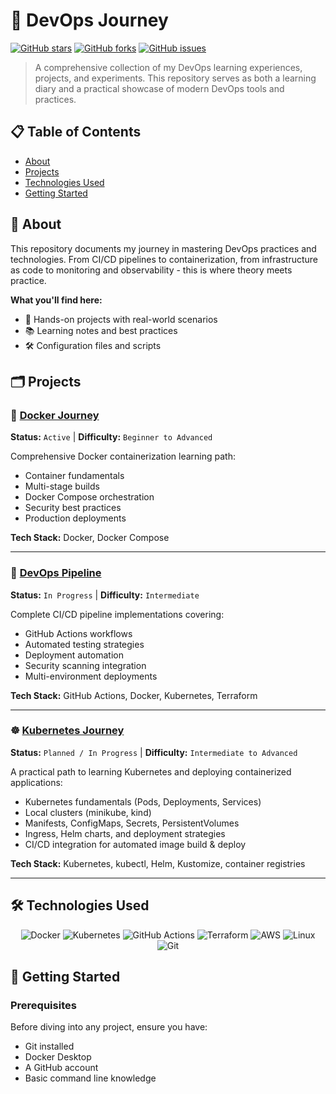 # 🚀 DevOps Journey

[![GitHub stars](https://img.shields.io/github/stars/aswazone/devops-journey?style=for-the-badge)](https://github.com/aswazone/devops-journey/stargazers)
[![GitHub forks](https://img.shields.io/github/forks/aswazone/devops-journey?style=for-the-badge)](https://github.com/aswazone/devops-journey/network)
[![GitHub issues](https://img.shields.io/github/issues/aswazone/devops-journey?style=for-the-badge)](https://github.com/aswazone/devops-journey/issues)

> A comprehensive collection of my DevOps learning experiences, projects, and experiments. This repository serves as both a learning diary and a practical showcase of modern DevOps tools and practices.

## 📋 Table of Contents
- [About](#about)
- [Projects](#projects)
- [Technologies Used](#technologies-used)
- [Getting Started](#getting-started)

## 🎯 About

This repository documents my journey in mastering DevOps practices and technologies. From CI/CD pipelines to containerization, from infrastructure as code to monitoring and observability - this is where theory meets practice.

**What you'll find here:**
- 🔧 Hands-on projects with real-world scenarios
- 📚 Learning notes and best practices
- 🛠 Configuration files and scripts

## 🗂 Projects

### 🐳 [Docker Journey](./docker-journey/)
**Status:** `Active` | **Difficulty:** `Beginner to Advanced`

Comprehensive Docker containerization learning path:
- Container fundamentals
- Multi-stage builds
- Docker Compose orchestration
- Security best practices
- Production deployments

**Tech Stack:** Docker, Docker Compose

---

### 🚀 [DevOps Pipeline](./devops-pipeline/)
**Status:** `In Progress` | **Difficulty:** `Intermediate`

Complete CI/CD pipeline implementations covering:
- GitHub Actions workflows
- Automated testing strategies
- Deployment automation
- Security scanning integration
- Multi-environment deployments

**Tech Stack:** GitHub Actions, Docker, Kubernetes, Terraform

---
### ☸️ [Kubernetes Journey](./kubernetes-journey/)
**Status:** `Planned / In Progress` | **Difficulty:** `Intermediate to Advanced`

A practical path to learning Kubernetes and deploying containerized applications:
- Kubernetes fundamentals (Pods, Deployments, Services)
- Local clusters (minikube, kind)
- Manifests, ConfigMaps, Secrets, PersistentVolumes
- Ingress, Helm charts, and deployment strategies
- CI/CD integration for automated image build & deploy

**Tech Stack:** Kubernetes, kubectl, Helm, Kustomize, container registries

---

## 🛠 Technologies Used

<div align="center">

![Docker](https://img.shields.io/badge/docker-%230db7ed.svg?style=for-the-badge&logo=docker&logoColor=white)
![Kubernetes](https://img.shields.io/badge/kubernetes-%23326ce5.svg?style=for-the-badge&logo=kubernetes&logoColor=white)
![GitHub Actions](https://img.shields.io/badge/github%20actions-%232671E5.svg?style=for-the-badge&logo=githubactions&logoColor=white)
![Terraform](https://img.shields.io/badge/terraform-%235835CC.svg?style=for-the-badge&logo=terraform&logoColor=white)
![AWS](https://img.shields.io/badge/AWS-%23FF9900.svg?style=for-the-badge&logo=amazon-aws&logoColor=white)
![Linux](https://img.shields.io/badge/Linux-FCC624?style=for-the-badge&logo=linux&logoColor=black)
![Git](https://img.shields.io/badge/git-%23F05033.svg?style=for-the-badge&logo=git&logoColor=white)

</div>

## 🚀 Getting Started

### Prerequisites
Before diving into any project, ensure you have:
- Git installed
- Docker Desktop
- A GitHub account
- Basic command line knowledge
